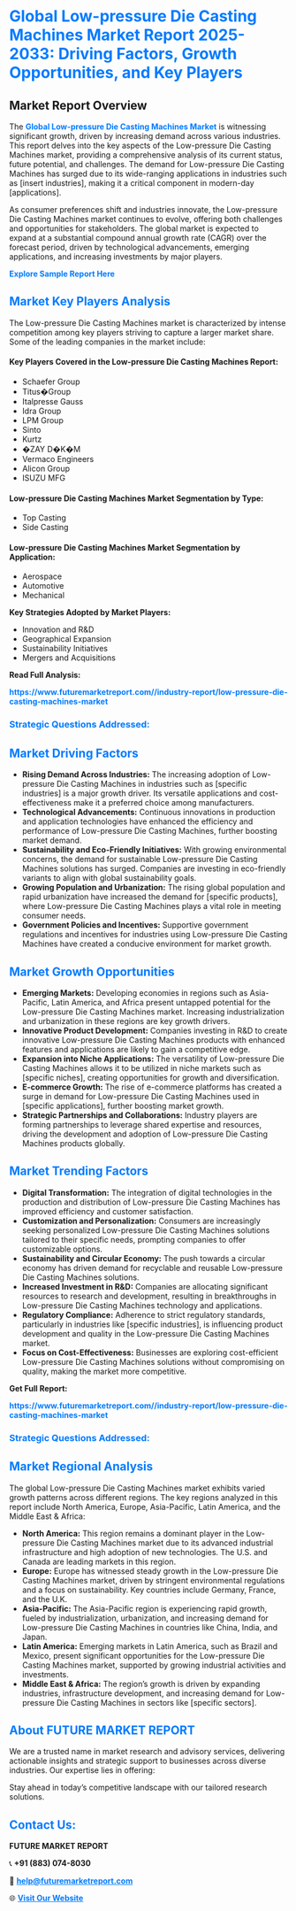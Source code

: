 <h1 style="color: #007BFF;">Global Low-pressure Die Casting Machines Market Report 2025-2033: Driving Factors, Growth Opportunities, and Key Players</h1>

<section id="overview">
<h2>Market Report Overview</h2>
<p>The <a href="https://www.futuremarketreport.com//industry-report/low-pressure-die-casting-machines-market" style="color: #007BFF; text-decoration: none;"><strong>Global Low-pressure Die Casting Machines Market</strong></a> is witnessing significant growth, driven by increasing demand across various industries. This report delves into the key aspects of the Low-pressure Die Casting Machines market, providing a comprehensive analysis of its current status, future potential, and challenges. The demand for Low-pressure Die Casting Machines has surged due to its wide-ranging applications in industries such as [insert industries], making it a critical component in modern-day [applications].</p>
<p>As consumer preferences shift and industries innovate, the Low-pressure Die Casting Machines market continues to evolve, offering both challenges and opportunities for stakeholders. The global market is expected to expand at a substantial compound annual growth rate (CAGR) over the forecast period, driven by technological advancements, emerging applications, and increasing investments by major players.</p>
</section>

<section id="overview">
<p><a href="https://www.futuremarketreport.com//request-sample/reportId=92171" style="color: #007BFF; text-decoration: none;"><strong>Explore Sample Report Here</strong></a></p>
</section>

<section id="key-players">
<h2 style="color: #007BFF;">Market Key Players Analysis</h2>
<p>The Low-pressure Die Casting Machines market is characterized by intense competition among key players striving to capture a larger market share. Some of the leading companies in the market include:</p>
<h4>Key Players Covered in the Low-pressure Die Casting Machines Report:</h4>
<ul><li>Schaefer Group</li><li>Titus�Group</li><li>Italpresse Gauss</li><li>Idra Group</li><li>LPM Group</li><li>Sinto</li><li>Kurtz</li><li>�ZAY D�K�M</li><li>Vermaco Engineers</li><li>Alicon Group</li><li>ISUZU MFG</li></ul>
<h4>Low-pressure Die Casting Machines Market Segmentation by Type:</h4>
<ul><li>Top Casting</li><li>Side Casting</li></ul>

<h4>Low-pressure Die Casting Machines Market Segmentation by Application:</h4>
<ul><li>Aerospace</li><li>Automotive</li><li>Mechanical</li></ul>
<p><strong>Key Strategies Adopted by Market Players:</strong></p>
<ul>
<li>Innovation and R&D</li>
<li>Geographical Expansion</li>
<li>Sustainability Initiatives</li>
<li>Mergers and Acquisitions</li>
</ul>
</section>

<section>
<p><strong>Read Full Analysis: </strong></p><a href="https://www.futuremarketreport.com//industry-report/low-pressure-die-casting-machines-market" style="color: #007BFF; text-decoration: none;"><strong>https://www.futuremarketreport.com//industry-report/low-pressure-die-casting-machines-market</strong></a>
<h3 style="color: #007BFF;">Strategic Questions Addressed:</h3>
</section>

<section id="driving-factors">
<h2 style="color: #007BFF;">Market Driving Factors</h2>
<ul>
<li><strong>Rising Demand Across Industries:</strong> The increasing adoption of Low-pressure Die Casting Machines in industries such as [specific industries] is a major growth driver. Its versatile applications and cost-effectiveness make it a preferred choice among manufacturers.</li>
<li><strong>Technological Advancements:</strong> Continuous innovations in production and application technologies have enhanced the efficiency and performance of Low-pressure Die Casting Machines, further boosting market demand.</li>
<li><strong>Sustainability and Eco-Friendly Initiatives:</strong> With growing environmental concerns, the demand for sustainable Low-pressure Die Casting Machines solutions has surged. Companies are investing in eco-friendly variants to align with global sustainability goals.</li>
<li><strong>Growing Population and Urbanization:</strong> The rising global population and rapid urbanization have increased the demand for [specific products], where Low-pressure Die Casting Machines plays a vital role in meeting consumer needs.</li>
<li><strong>Government Policies and Incentives:</strong> Supportive government regulations and incentives for industries using Low-pressure Die Casting Machines have created a conducive environment for market growth.</li>
</ul>
</section>

<section id="growth-opportunities">
<h2 style="color: #007BFF;">Market Growth Opportunities</h2>
<ul>
<li><strong>Emerging Markets:</strong> Developing economies in regions such as Asia-Pacific, Latin America, and Africa present untapped potential for the Low-pressure Die Casting Machines market. Increasing industrialization and urbanization in these regions are key growth drivers.</li>
<li><strong>Innovative Product Development:</strong> Companies investing in R&D to create innovative Low-pressure Die Casting Machines products with enhanced features and applications are likely to gain a competitive edge.</li>
<li><strong>Expansion into Niche Applications:</strong> The versatility of Low-pressure Die Casting Machines allows it to be utilized in niche markets such as [specific niches], creating opportunities for growth and diversification.</li>
<li><strong>E-commerce Growth:</strong> The rise of e-commerce platforms has created a surge in demand for Low-pressure Die Casting Machines used in [specific applications], further boosting market growth.</li>
<li><strong>Strategic Partnerships and Collaborations:</strong> Industry players are forming partnerships to leverage shared expertise and resources, driving the development and adoption of Low-pressure Die Casting Machines products globally.</li>
</ul>
</section>

<section id="trending-factors">
<h2 style="color: #007BFF;">Market Trending Factors</h2>
<ul>
<li><strong>Digital Transformation:</strong> The integration of digital technologies in the production and distribution of Low-pressure Die Casting Machines has improved efficiency and customer satisfaction.</li>
<li><strong>Customization and Personalization:</strong> Consumers are increasingly seeking personalized Low-pressure Die Casting Machines solutions tailored to their specific needs, prompting companies to offer customizable options.</li>
<li><strong>Sustainability and Circular Economy:</strong> The push towards a circular economy has driven demand for recyclable and reusable Low-pressure Die Casting Machines solutions.</li>
<li><strong>Increased Investment in R&D:</strong> Companies are allocating significant resources to research and development, resulting in breakthroughs in Low-pressure Die Casting Machines technology and applications.</li>
<li><strong>Regulatory Compliance:</strong> Adherence to strict regulatory standards, particularly in industries like [specific industries], is influencing product development and quality in the Low-pressure Die Casting Machines market.</li>
<li><strong>Focus on Cost-Effectiveness:</strong> Businesses are exploring cost-efficient Low-pressure Die Casting Machines solutions without compromising on quality, making the market more competitive.</li>
</ul>
</section>

<section>
<p><strong>Get Full Report: </strong></p><a href="https://www.futuremarketreport.com//industry-report/low-pressure-die-casting-machines-market" style="color: #007BFF; text-decoration: none;"><strong>https://www.futuremarketreport.com//industry-report/low-pressure-die-casting-machines-market</strong></a>
<h3 style="color: #007BFF;">Strategic Questions Addressed:</h3>
</section>


<section id="regional-analysis">
<h2 style="color: #007BFF;">Market Regional Analysis</h2>
<p>The global Low-pressure Die Casting Machines market exhibits varied growth patterns across different regions. The key regions analyzed in this report include North America, Europe, Asia-Pacific, Latin America, and the Middle East & Africa:</p>
<ul>
<li><strong>North America:</strong> This region remains a dominant player in the Low-pressure Die Casting Machines market due to its advanced industrial infrastructure and high adoption of new technologies. The U.S. and Canada are leading markets in this region.</li>
<li><strong>Europe:</strong> Europe has witnessed steady growth in the Low-pressure Die Casting Machines market, driven by stringent environmental regulations and a focus on sustainability. Key countries include Germany, France, and the U.K.</li>
<li><strong>Asia-Pacific:</strong> The Asia-Pacific region is experiencing rapid growth, fueled by industrialization, urbanization, and increasing demand for Low-pressure Die Casting Machines in countries like China, India, and Japan.</li>
<li><strong>Latin America:</strong> Emerging markets in Latin America, such as Brazil and Mexico, present significant opportunities for the Low-pressure Die Casting Machines market, supported by growing industrial activities and investments.</li>
<li><strong>Middle East & Africa:</strong> The region’s growth is driven by expanding industries, infrastructure development, and increasing demand for Low-pressure Die Casting Machines in sectors like [specific sectors].</li>
</ul>
</section>

<footer>
<h2 style="color: #007BFF;">About FUTURE MARKET REPORT</h2>
<p>We are a trusted name in market research and advisory services, delivering actionable insights and strategic support to businesses across diverse industries. Our expertise lies in offering:</p>

<p>Stay ahead in today’s competitive landscape with our tailored research solutions.</p>

<h2 style="color: #007BFF;">Contact Us:</h2>
<p><strong>FUTURE MARKET REPORT</strong></p>
<p>📞 <strong>+91 (883) 074-8030</strong></p>
<p>📧 <strong><a href="mailto:help@futuremarketreport.com" style="color: #007BFF;">help@futuremarketreport.com</a></strong></p>
<p>🌐 <strong><a href="https://www.futuremarketreport.com/" style="color: #007BFF;">Visit Our Website</a></strong></p>
</footer>